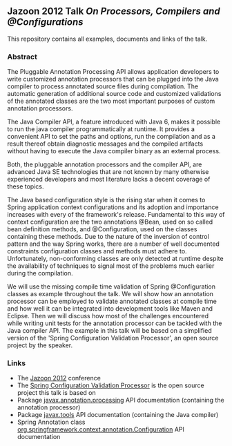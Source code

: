 ## Jazoon 2012 Talk *On Processors, Compilers and @Configurations*  

This repository contains all examples, documents and links of the talk.

### Abstract
The Pluggable Annotation Processing API allows application developers to write customized annotation processors that can be plugged into the Java compiler to process annotated source files during compilation. The automatic generation of additional source code and customized validations of the annotated classes are the two most important purposes of custom annotation processors.

The Java Compiler API, a feature introduced with Java 6, makes it possible to run the java compiler programmatically at runtime. It provides a convenient API to set the paths and options, run the compilation and as a result thereof obtain diagnostic messages and the compiled artifacts without having to execute the Java compiler binary as an external process.

Both, the pluggable annotation processors and the compiler API, are advanced Java SE technologies that are not known by many otherwise experienced developers and most literature lacks a decent coverage of these topics.

The Java based configuration style is the rising star when it comes to Spring application context configurations and its adoption and importance increases with every of the framework's release. Fundamental to this way of context configuration are the two annotations @Bean, used on so called bean definition methods, and @Configuration, used on the classes containing these methods. Due to the nature of the inversion of control pattern and the way Spring works, there are a number of well documented constraints configuration classes and methods must adhere to. Unfortunately, non-conforming classes are only detected at runtime despite the availability of techniques to signal most of the problems much earlier during the compilation.

We will use the missing compile time validation of Spring @Configuration classes as example throughout the talk. We will show how an annotation processor can be employed to validate annotated classes at compile time and how well it can be integrated into development tools like Maven and Eclipse. Then we will discuss how most of the challenges encountered while writing unit tests for the annotation processor can be tackled with the Java compiler API. The example in this talk will be based on a simplified version of the 'Spring Configuration Validation Processor', an open source project by the speaker.


### Links
* The [Jazoon 2012](http://jazoon.com/history/2012/) conference
* The [Spring Configuration Validation Processor](https://github.com/pellaton/spring-configuration-validation-processor) is the open source project this talk is based on
* Package [javax.annotation.processing](http://docs.oracle.com/javase/7/docs/api/javax/annotation/processing/package-summary.html) API documentation (containing the annotation processor)
* Package [javax.tools](http://docs.oracle.com/javase/7/docs/api/javax/tools/package-summary.html) API documentation (containing the Java compiler)
* Spring Annotation class [org.springframework.context.annotation.Configuration](http://static.springsource.org/spring/docs/3.1.x/javadoc-api/org/springframework/context/annotation/Configuration.html) API documentation

